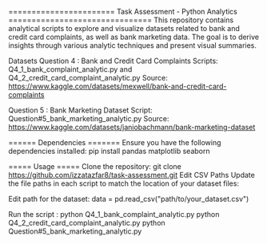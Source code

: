 ======================= Task Assessment - Python Analytics ===============================
This repository contains analytical scripts to explore and visualize datasets related to bank and credit card complaints, as well as bank marketing data. 
The goal is to derive insights through various analytic techniques and present visual summaries.

Datasets
Question 4 : Bank and Credit Card Complaints
Scripts: Q4_1_bank_complaint_analytic.py and Q4_2_credit_card_complaint_analytic.py
Source: https://www.kaggle.com/datasets/mexwell/bank-and-credit-card-complaints

Question 5 : Bank Marketing Dataset
Script: Question#5_bank_marketing_analytic.py
Source: https://www.kaggle.com/datasets/janiobachmann/bank-marketing-dataset 

====== Dependencies =======
Ensure you have the following dependencies installed:
pip install pandas matplotlib seaborn

===== Usage =====
Clone the repository:
git clone https://github.com/izzatazfar8/task-assessment.git
Edit CSV Paths
Update the file paths in each script to match the location of your dataset files:

Edit path for the dataset:
data = pd.read_csv("path/to/your_dataset.csv")

Run the script :
python Q4_1_bank_complaint_analytic.py
python Q4_2_credit_card_complaint_analytic.py
python Question#5_bank_marketing_analytic.py
